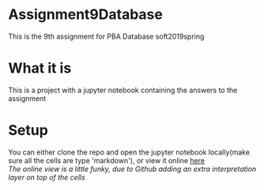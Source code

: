 # Assignment9Database
This is the 9th assignment for PBA Database soft2019spring

# What it is
This is a project with a jupyter notebook containing the answers to the assignment

# Setup
You can either clone the repo and open the jupyter notebook locally(make sure all the cells are type 'markdown'), or view it online [here](https://github.com/cph-js284/Assignment9Database/blob/master/RelationalAlgebra.ipynb) <br>
*The online view is a little funky, due to Github adding an extra interpretation layer on top of the cells*
